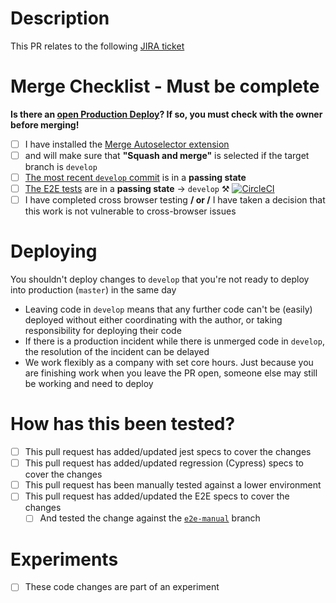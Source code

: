 # Description
<!--- Update the JIRA ticket below -->
This PR relates to the following [JIRA ticket](http://gousto.atlassian.net/browse/TECH-XXXX)
<!-- What has changed? -->
<!-- Why has it changed? -->
<!-- How has it changed? -->

# Merge Checklist - Must be complete

**Is there an [open Production Deploy](https://github.com/Gousto/gousto-webclient/pulls?q=is%3Apr+is%3Aopen+head%3Adevelop+base%3Amaster)? If so, you must check with the owner before merging!**

- [ ] I have installed the [Merge Autoselector extension](https://github.com/Gousto/chrome-ext-merge-autoselector)
- [ ] and will make sure that **"Squash and merge"** is selected if the target branch is `develop`
- [ ] [The most recent `develop` commit](https://github.com/Gousto/gousto-webclient/commits/develop) is in a **passing state**
- [ ] [The E2E tests](https://app.circleci.com/insights/github/Gousto/gousto-webclient/workflows/e2e) are in a **passing state** -> `develop` :hammer_and_pick: [![CircleCI](https://circleci.com/gh/Gousto/gousto-webclient/tree/develop.svg?style=svg&circle-token=26e1e6a6cfe8924476e0eaeb6442f4dfd6e2f160)](https://circleci.com/gh/Gousto/gousto-webclient/tree/develop)
- [ ] I have completed cross browser testing **/ or /** I have taken a decision that this work is not vulnerable to cross-browser issues

# Deploying

You shouldn't deploy changes to `develop` that you're not ready to deploy into production (`master`) in the same day

- Leaving code in `develop` means that any further code can't be (easily) deployed without either coordinating with the author, or taking responsibility for deploying their code
- If there is a production incident while there is unmerged code in `develop`, the resolution of the incident can be delayed
- We work flexibly as a company with set core hours. Just because you are finishing work when you leave the PR open, someone else may still be working and need to deploy

# How has this been tested?
<!-- Delete check list testing items that is not relevant to you code changes -->
- [ ] This pull request has added/updated jest specs to cover the changes
- [ ] This pull request has added/updated regression (Cypress) specs to cover the changes
- [ ] This pull request has been manually tested against a lower environment
- [ ] This pull request has added/updated the E2E specs to cover the changes
    - [ ] And tested the change against the [`e2e-manual`](https://github.com/Gousto/gousto-webclient/tree/e2e-manual) branch

# Experiments
<!-- Delete experiment block if this pull request DOES NOT have experiment changes  -->
- [ ] These code changes are part of an experiment
<!-- Details of whether code changes are part of an experiment -->
<!-- Listing any compromises/dispensations made as part of an experiment should streamline code review -->
<!-- by making reviewers aware of what is/isn't productionised code -->

<!-- Providing additional information such as epic link, experiment duration etc. is also benefitial -->
